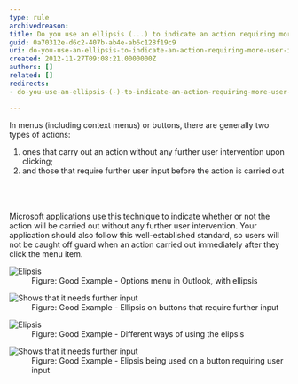 ```yaml
---
type: rule
archivedreason: 
title: Do you use an ellipsis (...) to indicate an action requiring more user input?
guid: 0a70312e-d6c2-407b-ab4e-ab6c128f19c9
uri: do-you-use-an-ellipsis-to-indicate-an-action-requiring-more-user-input
created: 2012-11-27T09:08:21.0000000Z
authors: []
related: []
redirects:
- do-you-use-an-ellipsis-(-)-to-indicate-an-action-requiring-more-user-input

---
```



<div>In menus (including context menus) or buttons, there are generally two types of actions&#58;</div>
<ol><li>ones that carry out an action without any further user intervention upon clicking;</li>
<li>and those that require further user input before the action is carried out</li></ol>
<br><excerpt class='endintro'></excerpt><br>
​<div>Microsoft applications use this technique to indicate whether or not the action will be carried out without any further user intervention. Your application should also follow this well-established standard, so users will not be caught off guard when an action carried out immediately after they click the menu item.</div>
<dl class="goodImage"><dt><img alt="Elipsis" src="http&#58;//www.ssw.com.au/ssw/Standards/Rules/Images/Elipsis.gif" /></dt>
<dd>Figure&#58; Good Example - Options menu in Outlook, with ellipsis</dd></dl>
<dl class="goodImage"><dt><img alt="Shows that it needs further input" src="http&#58;//www.ssw.com.au/ssw/Standards/Rules/Images/RunDialog.gif" /></dt>
<dd>Figure&#58; Good Example - Ellipsis on buttons that require further input</dd></dl>
<dl class="goodImage"><dt><img alt="Elipsis" src="http&#58;//www.ssw.com.au/ssw/Standards/Rules/Images/GoodElipsis3.png" /></dt>
<dd>Figure&#58; Good Example - Different ways of using the elipsis</dd></dl>
<dl class="goodImage"><dt><img alt="Shows that it needs further input" src="http&#58;//www.ssw.com.au/ssw/Standards/Rules/Images/GoodElipsis4.png" /></dt>
<dd>Figure&#58; Good Example - Elipsis being used on a button requiring user input</dd></dl>



